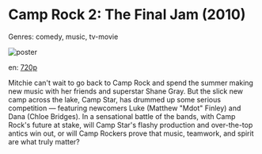 # Camp Rock 2: The Final Jam (2010)

Genres: comedy, music, tv-movie

![poster](http://image.tmdb.org/t/p/w500/j0NzAIdVDSRj9y7YtFlGoVUtqXD.jpg)

en:
  [720p](magnet:?xt=urn:btih:4D7746997DC29841F492AD09E05BD9DCEC626D20&tr=udp://glotorrents.pw:6969/announce&tr=udp://tracker.opentrackr.org:1337/announce&tr=udp://torrent.gresille.org:80/announce&tr=udp://tracker.openbittorrent.com:80&tr=udp://tracker.coppersurfer.tk:6969&tr=udp://tracker.leechers-paradise.org:6969&tr=udp://p4p.arenabg.ch:1337&tr=udp://tracker.internetwarriors.net:1337)
  


Mitchie can't wait to go back to Camp Rock and spend the summer making new music with her friends and superstar Shane Gray. But the slick new camp across the lake, Camp Star, has drummed up some serious competition — featuring newcomers Luke (Matthew "Mdot" Finley) and Dana (Chloe Bridges). In a sensational battle of the bands, with Camp Rock's future at stake, will Camp Star's flashy production and over-the-top antics win out, or will Camp Rockers prove that music, teamwork, and spirit are what truly matter?